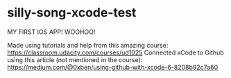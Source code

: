 # silly-song-xcode-test

MY FIRST IOS APP! WOOHOO!

Made using tutorials and help from this amazing course: https://classroom.udacity.com/courses/ud1025
Connected xCode to Github using this article (not mentioned in the course): https://medium.com/@0xben/using-github-with-xcode-6-8208b92c7a60
